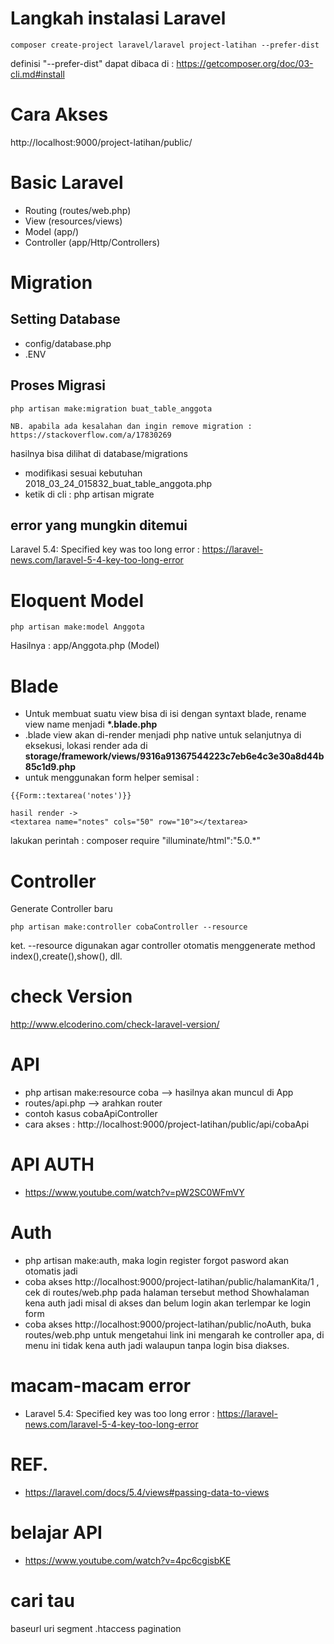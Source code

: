 # Langkah instalasi Laravel

```
composer create-project laravel/laravel project-latihan --prefer-dist
```
definisi "--prefer-dist" dapat dibaca di : https://getcomposer.org/doc/03-cli.md#install

# Cara Akses 
http://localhost:9000/project-latihan/public/


# Basic Laravel 
- Routing (routes/web.php)
- View (resources/views)
- Model (app/)
- Controller (app/Http/Controllers)

# Migration 
## Setting Database
- config/database.php
- .ENV
## Proses Migrasi
```
php artisan make:migration buat_table_anggota

NB. apabila ada kesalahan dan ingin remove migration : https://stackoverflow.com/a/17830269
```
hasilnya bisa dilihat di database/migrations

- modifikasi sesuai kebutuhan 2018_03_24_015832_buat_table_anggota.php
- ketik di cli : php artisan migrate

## error yang mungkin ditemui
Laravel 5.4: Specified key was too long error : https://laravel-news.com/laravel-5-4-key-too-long-error

# Eloquent Model
```
php artisan make:model Anggota
```
Hasilnya : app/Anggota.php (Model)

# Blade
- Untuk membuat suatu view bisa di isi dengan syntaxt blade, rename view name menjadi <b>*.blade.php</b>
- .blade view akan di-render menjadi php native untuk selanjutnya di eksekusi, lokasi render ada di <b>storage/framework/views/9316a91367544223c7eb6e4c3e30a8d44b85c1d9.php</b> 
- untuk menggunakan form helper semisal :
```
{{Form::textarea('notes')}}

hasil render ->
<textarea name="notes" cols="50" row="10"></textarea>
```
lakukan perintah : composer require "illuminate/html":"5.0.*"

# Controller 
Generate Controller baru
```
php artisan make:controller cobaController --resource
```
ket. --resource digunakan agar controller otomatis menggenerate method index(),create(),show(), dll.

# check Version
http://www.elcoderino.com/check-laravel-version/

# API
- php artisan make:resource coba   --> hasilnya akan muncul di App
- routes/api.php --> arahkan router
- contoh kasus cobaApiController
- cara akses : http://localhost:9000/project-latihan/public/api/cobaApi

# API AUTH
- https://www.youtube.com/watch?v=pW2SC0WFmVY

# Auth
- php artisan make:auth, maka login register forgot pasword akan otomatis jadi
- coba akses  http://localhost:9000/project-latihan/public/halamanKita/1 , cek di routes/web.php pada halaman tersebut method Showhalaman kena auth jadi misal di akses dan belum login akan terlempar ke login form
- coba akses http://localhost:9000/project-latihan/public/noAuth, buka routes/web.php untuk mengetahui link ini mengarah ke controller apa, di  menu ini tidak kena auth jadi walaupun tanpa login bisa diakses.

# macam-macam error
- Laravel 5.4: Specified key was too long error : https://laravel-news.com/laravel-5-4-key-too-long-error

# REF.
- https://laravel.com/docs/5.4/views#passing-data-to-views

# belajar API
- https://www.youtube.com/watch?v=4pc6cgisbKE

# cari tau
baseurl
uri segment
.htaccess
pagination
